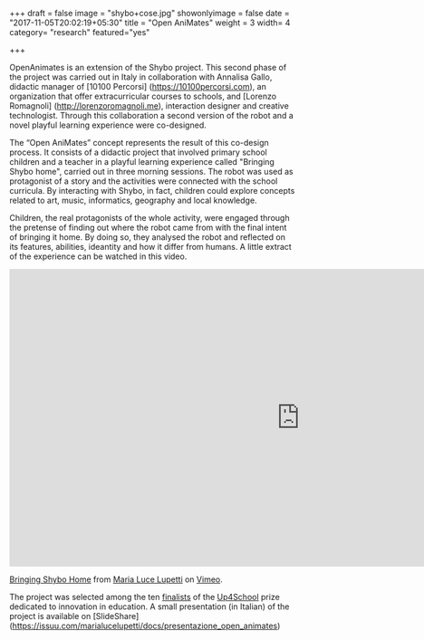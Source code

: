 +++
draft = false
image = "shybo+cose.jpg"
showonlyimage = false
date = "2017-11-05T20:02:19+05:30"
title = "Open AniMates"
weight = 3
width= 4
category= "research"
featured="yes"

+++

OpenAnimates is an extension of the Shybo project. This second phase of the project was carried out in Italy in collaboration with Annalisa Gallo, didactic manager of [10100 Percorsi] (https://10100percorsi.com), an organization that offer extracurricular courses to schools, and [Lorenzo Romagnoli] (http://lorenzoromagnoli.me), interaction designer and creative technologist.
Through this collaboration a second version of the robot and a novel playful learning experience were co-designed.

The “Open AniMates” concept represents the result of this co-design process.
It consists of a didactic project that involved primary school children and a teacher in a playful learning experience called "Bringing Shybo home", carried out in three morning sessions.
The robot was used as protagonist of a story and the activities were connected with the school curricula. By interacting with Shybo, in fact, children could explore concepts related to art, music, informatics, geography and local knowledge.

Children, the real protagonists of the whole activity, were engaged through the pretense of finding out where the robot came from with the final intent of bringing it home. By doing so, they analysed the robot and reflected on its features, abilities, ideantity and how it differ from humans. A little extract of the experience can be watched in this video.

<iframe src="https://player.vimeo.com/video/251611253" width="1024" height="526" frameborder="0" webkitallowfullscreen mozallowfullscreen allowfullscreen></iframe>
<p><a href="https://vimeo.com/251611253">Bringing Shybo Home</a> from <a href="https://vimeo.com/user66117537">Maria Luce Lupetti</a> on <a href="https://vimeo.com">Vimeo</a>.</p>

The project was selected among the ten [finalists](http://www.fondazioneagnelli.it/wp-content/uploads/2017/12/Up-4-School-I-10-progetti-finalisti.pdf) of the [Up4School](http://up4school.talentgarden.org) prize dedicated to innovation in education. A small presentation (in Italian) of the project is available on [SlideShare] (https://issuu.com/marialucelupetti/docs/presentazione_open_animates)

